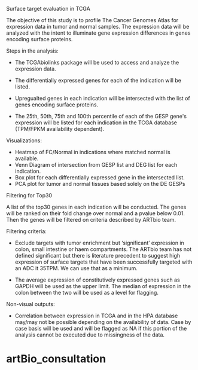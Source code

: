 Surface target evaluation in TCGA


The objective of this study is to profile The Cancer Genomes Atlas for expression
data in tumor and normal samples. The expression data will be analyzed with the 
intent to illuminate gene expression differences in genes encoding surface proteins.

Steps in the analysis:

- The TCGAbiolinks package will be used to access and analyze the expression data. 

- The differentially expressed genes for each of the indication will be listed.

- Upregualted genes in each indication will be intersected with the list of genes
encoding surface proteins.

- The 25th, 50th, 75th and 100th percentile of each of the GESP gene's expression 
will be listed for each indication in the TCGA database 
(TPM/FPKM availability dependent).

Visualizations:

- Heatmap of FC/Normal in indications where matched normal is available.
- Venn Diagram of intersection from GESP list and DEG list for each indication.
- Box plot for each differentially expressed gene in the intersected list. 
- PCA plot for tumor and normal tissues based solely on the DE GESPs

Filtering for Top30

A list of the top30 genes in each indication will be conducted. The genes
will be ranked on their fold change over normal and a pvalue below 0.01. 
Then the genes will be filtered on criteria described by ARTbio team. 

Filtering criteria:

- Exclude targets with tumor enrichment but ‘significant’ expression in colon, 
small intestine or haem compartments. The ARTbio team has not defined significant
but there is literature precedent to suggest high expression of surface targets
that have been successfully targeted with an ADC it 35TPM. We can use that as a 
minimum. 

- The average expression of constitutively expressed genes such as GAPDH
will be used as the upper limit. The median of expression in the colon between the
two will be used as a level for flagging. 

Non-visual outputs:

- Correlation between expression in TCGA and in the HPA database may/may not be
possible depending on the availability of data. Case by case basis will be used
and will be flagged as NA if this portion of the analysis cannot be executed 
due to missingness of the data. 


# artBio_consultation

